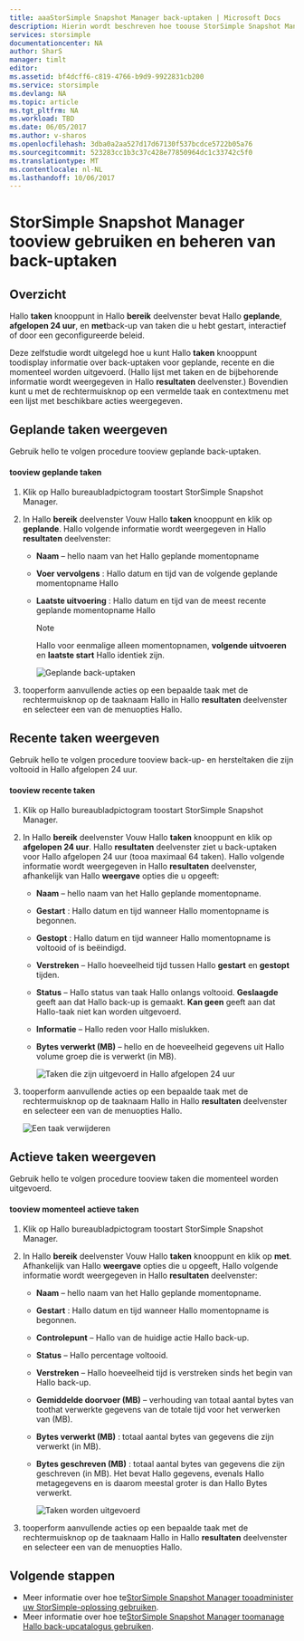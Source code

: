 ```yaml
---
title: aaaStorSimple Snapshot Manager back-uptaken | Microsoft Docs
description: Hierin wordt beschreven hoe toouse StorSimple Snapshot Manager MMC-module tooview Hallo en beheren van back-uptaken voor geplande, voltooide en die momenteel worden uitgevoerd.
services: storsimple
documentationcenter: NA
author: SharS
manager: timlt
editor: 
ms.assetid: bf4dcff6-c819-4766-b9d9-9922831cb200
ms.service: storsimple
ms.devlang: NA
ms.topic: article
ms.tgt_pltfrm: NA
ms.workload: TBD
ms.date: 06/05/2017
ms.author: v-sharos
ms.openlocfilehash: 3dba0a2aa527d17d67130f537bcdce5722b05a76
ms.sourcegitcommit: 523283cc1b3c37c428e77850964dc1c33742c5f0
ms.translationtype: MT
ms.contentlocale: nl-NL
ms.lasthandoff: 10/06/2017
---
```

# <a name="use-storsimple-snapshot-manager-tooview-and-manage-backup-jobs"></a>StorSimple Snapshot Manager tooview gebruiken en beheren van back-uptaken

## <a name="overview"></a>Overzicht
Hallo **taken** knooppunt in Hallo **bereik** deelvenster bevat Hallo **geplande**, **afgelopen 24 uur**, en **met**back-up van taken die u hebt gestart, interactief of door een geconfigureerde beleid. 

Deze zelfstudie wordt uitgelegd hoe u kunt Hallo **taken** knooppunt toodisplay informatie over back-uptaken voor geplande, recente en die momenteel worden uitgevoerd. (Hallo lijst met taken en de bijbehorende informatie wordt weergegeven in Hallo **resultaten** deelvenster.) Bovendien kunt u met de rechtermuisknop op een vermelde taak en contextmenu met een lijst met beschikbare acties weergegeven.

## <a name="view-scheduled-jobs"></a>Geplande taken weergeven
Gebruik hello te volgen procedure tooview geplande back-uptaken.

#### <a name="tooview-scheduled-jobs"></a>tooview geplande taken
1. Klik op Hallo bureaubladpictogram toostart StorSimple Snapshot Manager. 
2. In Hallo **bereik** deelvenster Vouw Hallo **taken** knooppunt en klik op **geplande**. Hallo volgende informatie wordt weergegeven in Hallo **resultaten** deelvenster:
   
   * **Naam** – hello naam van het Hallo geplande momentopname
   * **Voer vervolgens** : Hallo datum en tijd van de volgende geplande momentopname Hallo
   * **Laatste uitvoering** : Hallo datum en tijd van de meest recente geplande momentopname Hallo
     
     > [!NOTE]
     > Hallo voor eenmalige alleen momentopnamen, **volgende uitvoeren** en **laatste start** Hallo identiek zijn.
     
     ![Geplande back-uptaken](./media/storsimple-snapshot-manager-manage-backup-jobs/HCS_SSM_Jobs_scheduled.png) 
3. tooperform aanvullende acties op een bepaalde taak met de rechtermuisknop op de taaknaam Hallo in Hallo **resultaten** deelvenster en selecteer een van de menuopties Hallo.

## <a name="view-recent-jobs"></a>Recente taken weergeven
Gebruik hello te volgen procedure tooview back-up- en hersteltaken die zijn voltooid in Hallo afgelopen 24 uur.

#### <a name="tooview-recent-jobs"></a>tooview recente taken
1. Klik op Hallo bureaubladpictogram toostart StorSimple Snapshot Manager.
2. In Hallo **bereik** deelvenster Vouw Hallo **taken** knooppunt en klik op **afgelopen 24 uur**. Hallo **resultaten** deelvenster ziet u back-uptaken voor Hallo afgelopen 24 uur (tooa maximaal 64 taken). Hallo volgende informatie wordt weergegeven in Hallo **resultaten** deelvenster, afhankelijk van Hallo **weergave** opties die u opgeeft:
   
   * **Naam** – hello naam van het Hallo geplande momentopname.
   * **Gestart** : Hallo datum en tijd wanneer Hallo momentopname is begonnen.
   * **Gestopt** : Hallo datum en tijd wanneer Hallo momentopname is voltooid of is beëindigd.
   * **Verstreken** – Hallo hoeveelheid tijd tussen Hallo **gestart** en **gestopt** tijden.
   * **Status** – Hallo status van taak Hallo onlangs voltooid. **Geslaagde** geeft aan dat Hallo back-up is gemaakt. **Kan geen** geeft aan dat Hallo-taak niet kan worden uitgevoerd.
   * **Informatie** – Hallo reden voor Hallo mislukken.
   * **Bytes verwerkt (MB)** – hello en de hoeveelheid gegevens uit Hallo volume groep die is verwerkt (in MB). 
     
     ![Taken die zijn uitgevoerd in Hallo afgelopen 24 uur](./media/storsimple-snapshot-manager-manage-backup-jobs/HCS_SSM_Jobs_Last_24_hours.png) 
3. tooperform aanvullende acties op een bepaalde taak met de rechtermuisknop op de taaknaam Hallo in Hallo **resultaten** deelvenster en selecteer een van de menuopties Hallo.
   
    ![Een taak verwijderen](./media/storsimple-snapshot-manager-manage-backup-catalog/HCS_SSM_Delete_backup.png)

## <a name="view-currently-running-jobs"></a>Actieve taken weergeven
Gebruik hello te volgen procedure tooview taken die momenteel worden uitgevoerd.

#### <a name="tooview-currently-running-jobs"></a>tooview momenteel actieve taken
1. Klik op Hallo bureaubladpictogram toostart StorSimple Snapshot Manager.
2. In Hallo **bereik** deelvenster Vouw Hallo **taken** knooppunt en klik op **met**. Afhankelijk van Hallo **weergave** opties die u opgeeft, Hallo volgende informatie wordt weergegeven in Hallo **resultaten** deelvenster:
   
   * **Naam** – hello naam van het Hallo geplande momentopname.
   * **Gestart** : Hallo datum en tijd wanneer Hallo momentopname is begonnen.
   * **Controlepunt** – Hallo van de huidige actie Hallo back-up.
   * **Status** – Hallo percentage voltooid.
   * **Verstreken** – Hallo hoeveelheid tijd is verstreken sinds het begin van Hallo back-up. 
   * **Gemiddelde doorvoer (MB)** – verhouding van totaal aantal bytes van toothat verwerkte gegevens van de totale tijd voor het verwerken van (MB).
   * **Bytes verwerkt (MB)** : totaal aantal bytes van gegevens die zijn verwerkt (in MB).
   * **Bytes geschreven (MB)** : totaal aantal bytes van gegevens die zijn geschreven (in MB). Het bevat Hallo gegevens, evenals Hallo metagegevens en is daarom meestal groter is dan Hallo Bytes verwerkt.
     
     ![Taken worden uitgevoerd](./media/storsimple-snapshot-manager-manage-backup-jobs/HCS_SSM_Jobs_running.png)
3. tooperform aanvullende acties op een bepaalde taak met de rechtermuisknop op de taaknaam Hallo in Hallo **resultaten** deelvenster en selecteer een van de menuopties Hallo.

## <a name="next-steps"></a>Volgende stappen
* Meer informatie over hoe te[StorSimple Snapshot Manager tooadminister uw StorSimple-oplossing gebruiken](storsimple-snapshot-manager-admin.md).
* Meer informatie over hoe te[StorSimple Snapshot Manager toomanage Hallo back-upcatalogus gebruiken](storsimple-snapshot-manager-manage-backup-catalog.md).

